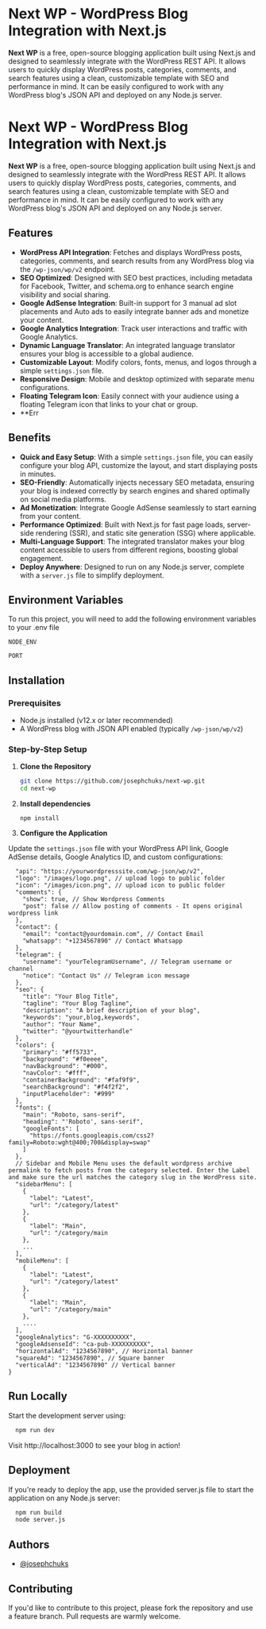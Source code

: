 # Next WP - WordPress Blog Integration with Next.js

**Next WP** is a free, open-source blogging application built using Next.js and designed to seamlessly integrate with the WordPress REST API. It allows users to quickly display WordPress posts, categories, comments, and search features using a clean, customizable template with SEO and performance in mind. It can be easily configured to work with any WordPress blog's JSON API and deployed on any Node.js server.
# Next WP - WordPress Blog Integration with Next.js

**Next WP** is a free, open-source blogging application built using Next.js and designed to seamlessly integrate with the WordPress REST API. It allows users to quickly display WordPress posts, categories, comments, and search features using a clean, customizable template with SEO and performance in mind. It can be easily configured to work with any WordPress blog's JSON API and deployed on any Node.js server.

## Features


- **WordPress API Integration**: Fetches and displays WordPress posts, categories, comments, and search results from any WordPress blog via the `/wp-json/wp/v2` endpoint.
- **SEO Optimized**: Designed with SEO best practices, including metadata for Facebook, Twitter, and schema.org to enhance search engine visibility and social sharing.
- **Google AdSense Integration**: Built-in support for 3 manual ad slot placements and Auto ads to easily integrate banner ads and monetize your content.
- **Google Analytics Integration**: Track user interactions and traffic with Google Analytics.
- **Dynamic Language Translator**: An integrated language translator ensures your blog is accessible to a global audience.
- **Customizable Layout**: Modify colors, fonts, menus, and logos through a simple `settings.json` file.
- **Responsive Design**: Mobile and desktop optimized with separate menu configurations.
- **Floating Telegram Icon**: Easily connect with your audience using a floating Telegram icon that links to your chat or group.
- **Err


## Benefits

- **Quick and Easy Setup**: With a simple `settings.json` file, you can easily configure your blog API, customize the layout, and start displaying posts in minutes.
- **SEO-Friendly**: Automatically injects necessary SEO metadata, ensuring your blog is indexed correctly by search engines and shared optimally on social media platforms.
- **Ad Monetization**: Integrate Google AdSense seamlessly to start earning from your content.
- **Performance Optimized**: Built with Next.js for fast page loads, server-side rendering (SSR), and static site generation (SSG) where applicable.
- **Multi-Language Support**: The integrated translator makes your blog content accessible to users from different regions, boosting global engagement.
- **Deploy Anywhere**: Designed to run on any Node.js server, complete with a `server.js` file to simplify deployment.

## Environment Variables

To run this project, you will need to add the following environment variables to your .env file

`NODE_ENV`

`PORT`


## Installation

### Prerequisites

- Node.js installed (v12.x or later recommended)
- A WordPress blog with JSON API enabled (typically `/wp-json/wp/v2`)

### Step-by-Step Setup

1. **Clone the Repository**

   ```bash
   git clone https://github.com/josephchuks/next-wp.git
   cd next-wp
   ```
2. **Install dependencies**

   ```npm install```

3. **Configure the Application**

Update the `settings.json` file with your WordPress API link, Google AdSense details, Google Analytics ID, and custom configurations:

```{
  "api": "https://yourwordpresssite.com/wp-json/wp/v2",
  "logo": "/images/logo.png", // upload logo to public folder
  "icon": "/images/icon.png", // upload icon to public folder
  "comments": {
    "show": true, // Show Wordpress Comments
    "post": false // Allow posting of comments - It opens original wordpress link
  },
  "contact": {
    "email": "contact@yourdomain.com", // Contact Email
    "whatsapp": "+1234567890" // Contact Whatsapp
  },
  "telegram": {
    "username": "yourTelegramUsername", // Telegram username or channel
    "notice": "Contact Us" // Telegram icon message
  },
  "seo": {
    "title": "Your Blog Title",
    "tagline": "Your Blog Tagline",
    "description": "A brief description of your blog",
    "keywords": "your,blog,keywords",
    "author": "Your Name",
    "twitter": "@yourtwitterhandle"
  },
  "colors": {
    "primary": "#ff5733",
    "background": "#f0eeee",
    "navBackground": "#000",
    "navColor": "#fff",
    "containerBackground": "#faf9f9",
    "searchBackground": "#f4f2f2",
    "inputPlaceholder": "#999"
  },
  "fonts": {
    "main": "Roboto, sans-serif",
    "heading": "'Roboto', sans-serif",
    "googleFonts": [
      "https://fonts.googleapis.com/css2?family=Roboto:wght@400;700&display=swap"
    ]
  },
  // Sidebar and Mobile Menu uses the default wordpress archive permalink to fetch posts from the category selected. Enter the Label and make sure the url matches the category slug in the WordPress site.
  "sidebarMenu": [
    {
      "label": "Latest",
      "url": "/category/latest"
    },
    {
      "label": "Main",
      "url": "/category/main
    },
    ...
  ],
  "mobileMenu": [
    {
      "label": "Latest",
      "url": "/category/latest"
    },
    {
      "label": "Main",
      "url": "/category/main"
    },
    ....
  ],
  "googleAnalytics": "G-XXXXXXXXXX",
  "googleAdsenseId": "ca-pub-XXXXXXXXXX",
  "horizontalAd": "1234567890", // Horizontal banner
  "squareAd": "1234567890", // Square banner
  "verticalAd": "1234567890" // Vertical banner
}
```
## Run Locally

Start the development server using:

```bash
  npm run dev
```

Visit http://localhost:3000 to see your blog in action!
## Deployment

If you're ready to deploy the app, use the provided server.js file to start the application on any Node.js server:

```bash
  npm run build
  node server.js
```


## Authors

- [@josephchuks](https://www.github.com/josephchuks)


## Contributing

If you'd like to contribute to this project, please fork the repository and use a feature branch. Pull requests are warmly welcome.

